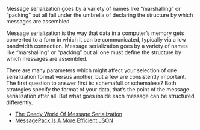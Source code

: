 

Message serialization goes by a variety of names like “marshalling” or “packing” but all fall under the umbrella of declaring the structure by which messages are assembled.

Message serialization is the way that data in a computer’s memory gets converted
to a form in which it can be communicated, typically via a low bandwidth connection.
Message serialization goes by a variety of names like “marshalling” or “packing”
but all one must define the structure by which messages are assembled.

There are many parameters which might affect your selection of one serialization format versus another,
but a few are consistently important.
The first question to answer first is: schemafull or schemaless? Both strategies specify the format of your data, that’s the point of the message serialization after all. But what goes inside each message can be structured differently.

* [The Ceedy World Of Message Serialization](https://hackaday.com/2020/06/10/the-ceedy-world-of-message-serialization/)
* [MessagePack Is A More Efficient JSON](https://hackaday.com/2020/03/12/messagepack-is-a-more-efficient-json/)

